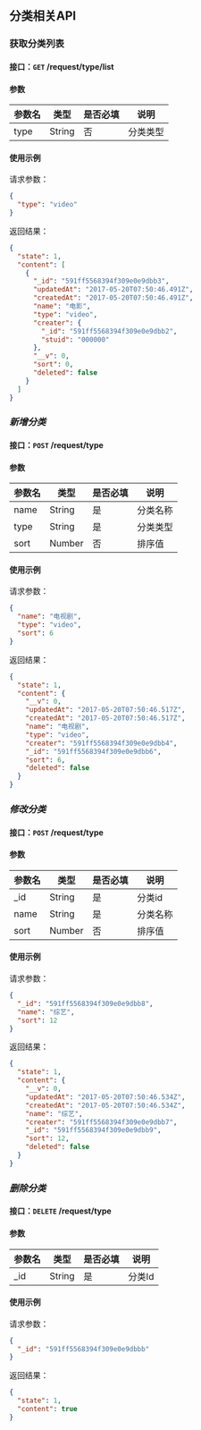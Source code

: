 ## 分类相关API
### 获取分类列表
#### 接口：`GET` /request/type/list
#### 参数



参数名 | 类型 | 是否必填 | 说明
--- | --- | --- | ---
type | String | 否 | 分类类型



#### 使用示例

请求参数：

```json
{
  "type": "video"
}
```

返回结果：

```json
{
  "state": 1,
  "content": [
    {
      "_id": "591ff5568394f309e0e9dbb3",
      "updatedAt": "2017-05-20T07:50:46.491Z",
      "createdAt": "2017-05-20T07:50:46.491Z",
      "name": "电影",
      "type": "video",
      "creater": {
        "_id": "591ff5568394f309e0e9dbb2",
        "stuid": "000000"
      },
      "__v": 0,
      "sort": 0,
      "deleted": false
    }
  ]
}
```
### *新增分类*
#### 接口：`POST` /request/type
#### 参数



参数名 | 类型 | 是否必填 | 说明
--- | --- | --- | ---
name | String | 是 | 分类名称
type | String | 是 | 分类类型
sort | Number | 否 | 排序值



#### 使用示例

请求参数：

```json
{
  "name": "电视剧",
  "type": "video",
  "sort": 6
}
```

返回结果：

```json
{
  "state": 1,
  "content": {
    "__v": 0,
    "updatedAt": "2017-05-20T07:50:46.517Z",
    "createdAt": "2017-05-20T07:50:46.517Z",
    "name": "电视剧",
    "type": "video",
    "creater": "591ff5568394f309e0e9dbb4",
    "_id": "591ff5568394f309e0e9dbb6",
    "sort": 6,
    "deleted": false
  }
}
```
### *修改分类*
#### 接口：`POST` /request/type
#### 参数



参数名 | 类型 | 是否必填 | 说明
--- | --- | --- | ---
_id | String | 是 | 分类id
name | String | 是 | 分类名称
sort | Number | 否 | 排序值



#### 使用示例

请求参数：

```json
{
  "_id": "591ff5568394f309e0e9dbb8",
  "name": "综艺",
  "sort": 12
}
```

返回结果：

```json
{
  "state": 1,
  "content": {
    "__v": 0,
    "updatedAt": "2017-05-20T07:50:46.534Z",
    "createdAt": "2017-05-20T07:50:46.534Z",
    "name": "综艺",
    "creater": "591ff5568394f309e0e9dbb7",
    "_id": "591ff5568394f309e0e9dbb9",
    "sort": 12,
    "deleted": false
  }
}
```
### *删除分类*
#### 接口：`DELETE` /request/type
#### 参数



参数名 | 类型 | 是否必填 | 说明
--- | --- | --- | ---
_id | String | 是 | 分类Id



#### 使用示例

请求参数：

```json
{
  "_id": "591ff5568394f309e0e9dbbb"
}
```

返回结果：

```json
{
  "state": 1,
  "content": true
}
```